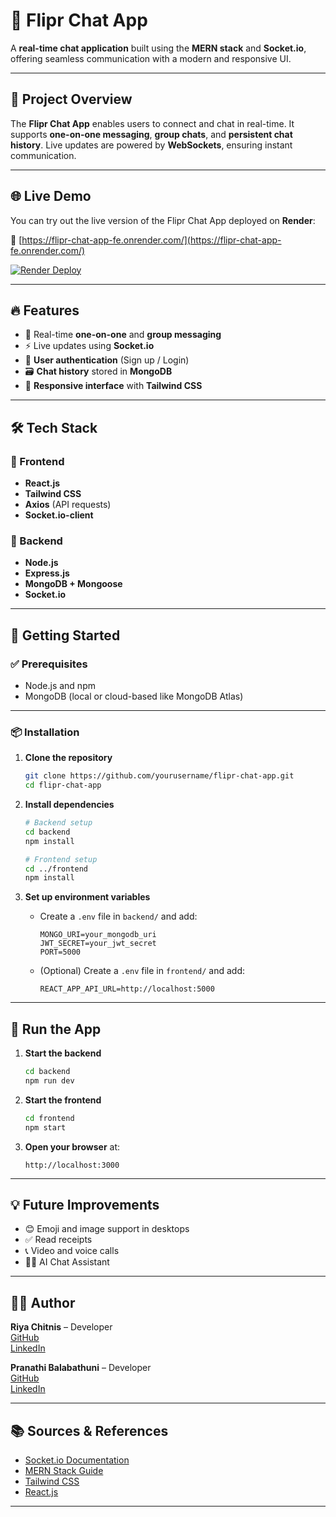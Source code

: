 # 💬 Flipr Chat App

A **real-time chat application** built using the **MERN stack** and **Socket.io**, offering seamless communication with a modern and responsive UI.

---

## 🚀 Project Overview

The **Flipr Chat App** enables users to connect and chat in real-time. It supports **one-on-one messaging**, **group chats**, and **persistent chat history**. Live updates are powered by **WebSockets**, ensuring instant communication.

---
## 🌐 Live Demo

You can try out the live version of the Flipr Chat App deployed on **Render**:

🔗 [https://flipr-chat-app-fe.onrender.com/](https://flipr-chat-app-fe.onrender.com/)

[![Render Deploy](https://img.shields.io/badge/Hosted%20on-Render-3e4e88?logo=render&logoColor=white)](https://flipr-chat-app-fe.onrender.com/)


---
## 🔥 Features

- 💬 Real-time **one-on-one** and **group messaging**
- ⚡ Live updates using **Socket.io**
- 🔐 **User authentication** (Sign up / Login)
- 🗃️ **Chat history** stored in **MongoDB**
- 📱 **Responsive interface** with **Tailwind CSS**

---

## 🛠️ Tech Stack

### 🔹 Frontend

- **React.js**
- **Tailwind CSS**
- **Axios** (API requests)
- **Socket.io-client**

### 🔸 Backend

- **Node.js**
- **Express.js**
- **MongoDB + Mongoose**
- **Socket.io**

---

## 🧰 Getting Started

### ✅ Prerequisites

- Node.js and npm
- MongoDB (local or cloud-based like MongoDB Atlas)

---

### 📦 Installation

1. **Clone the repository**

    ```bash
    git clone https://github.com/yourusername/flipr-chat-app.git
    cd flipr-chat-app
    ```

2. **Install dependencies**

    ```bash
    # Backend setup
    cd backend
    npm install

    # Frontend setup
    cd ../frontend
    npm install
    ```

3. **Set up environment variables**

    - Create a `.env` file in `backend/` and add:

        ```env
        MONGO_URI=your_mongodb_uri
        JWT_SECRET=your_jwt_secret
        PORT=5000
        ```

    - (Optional) Create a `.env` file in `frontend/` and add:

        ```env
        REACT_APP_API_URL=http://localhost:5000
        ```

---

## 🏃 Run the App

1. **Start the backend**

    ```bash
    cd backend
    npm run dev
    ```

2. **Start the frontend**

    ```bash
    cd frontend
    npm start
    ```

3. **Open your browser** at:

    ```text
    http://localhost:3000
    ```

---

## 💡 Future Improvements

- 😊 Emoji and image support in desktops
- ✅ Read receipts
- 📞 Video and voice calls
-  🤖💬 AI Chat Assistant


---

## 🧑‍💻 Author

**Riya Chitnis** – Developer  
[GitHub]([https://github.com/ry1729])  
[LinkedIn]([https://www.linkedin.com/in/riya-chitnis-756313287/])

**Pranathi Balabathuni** – Developer  
[GitHub]([https://github.com/pranathibalabathuni])  
[LinkedIn]([https://www.linkedin.com/in/pranathi-balabathuni-47659a305/])

---

## 📚 Sources & References

- [Socket.io Documentation](https://socket.io/docs/)
- [MERN Stack Guide](https://www.mongodb.com/mern-stack)
- [Tailwind CSS](https://tailwindcss.com/)
- [React.js](https://reactjs.org/)

---

```yaml
